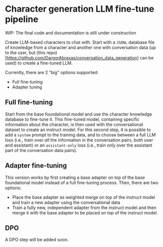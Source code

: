 # Character generation LLM fine-tune pipeline

WIP: The final code and documentation is still under construction

Create LLM-based characters to chat with. Start with a `JSONL` database file of knowledge from a character and another one with conversation data (up to the user, but (this repo)[https://github.com/DargorAbraxas/conversation_data_generation] can be used) to create a fine-tuned LLM.

Currently, there are 2 "big" options supported:
- Full fine-tuning
- Adapter tuning

## Full fine-tuning

Start from the base foundational model and use the character knowledge database to fine-tune it. This fine-tuned model, containing specific information about the character, is then used with the conversational dataset to create an instruct model. For this second step, it is possible to add a `system` prompt to the training data, and to choose between a full LLM loss (i.e., train over *all* the information in the conversation pairs, both user and assistant) or an `assistant-only` loss (i.e., train only over the assistant part of the conversation data pairs).

## Adapter fine-tuning

This version works by first creating a base adapter on top of the base foundational model instead of a full fine-tuning process. Then, there are two options:
- Place the base adapter as weighted merge on top of the *instruct* model and train a new adapter using the conversational data
- Train a fully new, independent adapter from the instruct model and then merge it with the base adapter to be placed on top of the instruct model.

## DPO

A DPO step will be added soon.

